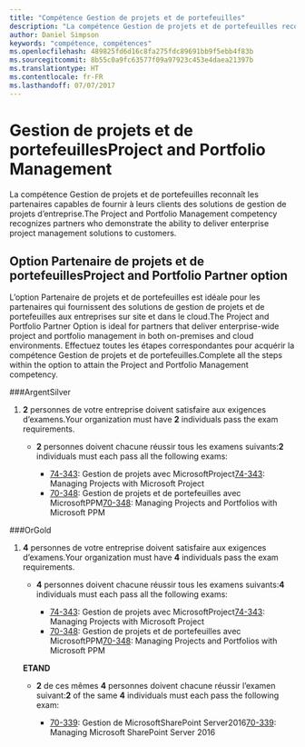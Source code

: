 ```yaml
---
title: "Compétence Gestion de projets et de portefeuilles"
description: "La compétence Gestion de projets et de portefeuilles reconnaît les partenaires capables de fournir à leurs clients des solutions de gestion de projets d’entreprise."
author: Daniel Simpson
keywords: "compétence, compétences"
ms.openlocfilehash: 489825fd6d16c8fa275fdc89691bb9f5ebb4f83b
ms.sourcegitcommit: 8b55c0a9fc63577f09a97923c453e4daea21397b
ms.translationtype: HT
ms.contentlocale: fr-FR
ms.lasthandoff: 07/07/2017
---
```

# <a name="project-and-portfolio-management"></a><span data-ttu-id="453d2-104">Gestion de projets et de portefeuilles</span><span class="sxs-lookup"><span data-stu-id="453d2-104">Project and Portfolio Management</span></span> 
<span data-ttu-id="453d2-105">La compétence Gestion de projets et de portefeuilles reconnaît les partenaires capables de fournir à leurs clients des solutions de gestion de projets d’entreprise.</span><span class="sxs-lookup"><span data-stu-id="453d2-105">The Project and Portfolio Management competency recognizes partners who demonstrate the ability to deliver enterprise project management solutions to customers.</span></span>

## <a name="project-and-portfolio-partner-option"></a><span data-ttu-id="453d2-106">Option Partenaire de projets et de portefeuilles</span><span class="sxs-lookup"><span data-stu-id="453d2-106">Project and Portfolio Partner option</span></span>
<span data-ttu-id="453d2-107">L’option Partenaire de projets et de portefeuilles est idéale pour les partenaires qui fournissent des solutions de gestion de projets et de portefeuilles aux entreprises sur site et dans le cloud.</span><span class="sxs-lookup"><span data-stu-id="453d2-107">The Project and Portfolio Partner Option is ideal for partners that deliver enterprise-wide project and portfolio management in both on-premises and cloud environments.</span></span> <span data-ttu-id="453d2-108">Effectuez toutes les étapes correspondantes pour acquérir la compétence Gestion de projets et de portefeuilles.</span><span class="sxs-lookup"><span data-stu-id="453d2-108">Complete all the steps within the option to attain the Project and Portfolio Management competency.</span></span>

###<a name="silver"></a><span data-ttu-id="453d2-109">Argent</span><span class="sxs-lookup"><span data-stu-id="453d2-109">Silver</span></span>
1. <span data-ttu-id="453d2-110">**2** personnes de votre entreprise doivent satisfaire aux exigences d’examens.</span><span class="sxs-lookup"><span data-stu-id="453d2-110">Your organization must have **2** individuals pass the exam requirements.</span></span>

    - <span data-ttu-id="453d2-111">**2** personnes doivent chacune réussir tous les examens suivants:</span><span class="sxs-lookup"><span data-stu-id="453d2-111">**2** individuals must each pass all the following exams:</span></span>

        * <span data-ttu-id="453d2-112">[74-343](https://www.microsoft.com/en-us/learning/exam-74-343.aspx): Gestion de projets avec MicrosoftProject</span><span class="sxs-lookup"><span data-stu-id="453d2-112">[74-343](https://www.microsoft.com/en-us/learning/exam-74-343.aspx): Managing Projects with Microsoft Project</span></span>
        * <span data-ttu-id="453d2-113">[70-348](https://www.microsoft.com/en-us/learning/exam-70-348.aspx): Gestion de projets et de portefeuilles avec MicrosoftPPM</span><span class="sxs-lookup"><span data-stu-id="453d2-113">[70-348](https://www.microsoft.com/en-us/learning/exam-70-348.aspx): Managing Projects and Portfolios with Microsoft PPM</span></span>

###<a name="gold"></a><span data-ttu-id="453d2-114">Or</span><span class="sxs-lookup"><span data-stu-id="453d2-114">Gold</span></span>
1. <span data-ttu-id="453d2-115">**4** personnes de votre entreprise doivent satisfaire aux exigences d’examens.</span><span class="sxs-lookup"><span data-stu-id="453d2-115">Your organization must have **4** individuals pass the exam requirements.</span></span>

    - <span data-ttu-id="453d2-116">**4** personnes doivent chacune réussir tous les examens suivants:</span><span class="sxs-lookup"><span data-stu-id="453d2-116">**4** individuals must each pass all the following exams:</span></span>

        * <span data-ttu-id="453d2-117">[74-343](https://www.microsoft.com/en-us/learning/exam-74-343.aspx): Gestion de projets avec MicrosoftProject</span><span class="sxs-lookup"><span data-stu-id="453d2-117">[74-343](https://www.microsoft.com/en-us/learning/exam-74-343.aspx): Managing Projects with Microsoft Project</span></span>
        * <span data-ttu-id="453d2-118">[70-348](https://www.microsoft.com/en-us/learning/exam-70-348.aspx): Gestion de projets et de portefeuilles avec MicrosoftPPM</span><span class="sxs-lookup"><span data-stu-id="453d2-118">[70-348](https://www.microsoft.com/en-us/learning/exam-70-348.aspx): Managing Projects and Portfolios with Microsoft PPM</span></span>

    **<span data-ttu-id="453d2-119">ET</span><span class="sxs-lookup"><span data-stu-id="453d2-119">AND</span></span>** 

    - <span data-ttu-id="453d2-120">**2** de ces mêmes **4** personnes doivent chacune réussir l’examen suivant:</span><span class="sxs-lookup"><span data-stu-id="453d2-120">**2** of the same **4** individuals must each pass the following exam:</span></span>

        *  <span data-ttu-id="453d2-121">[70-339](https://www.microsoft.com/en-us/learning/exam-70-339.aspx): Gestion de MicrosoftSharePoint Server2016</span><span class="sxs-lookup"><span data-stu-id="453d2-121">[70-339](https://www.microsoft.com/en-us/learning/exam-70-339.aspx): Managing Microsoft SharePoint Server 2016</span></span>
